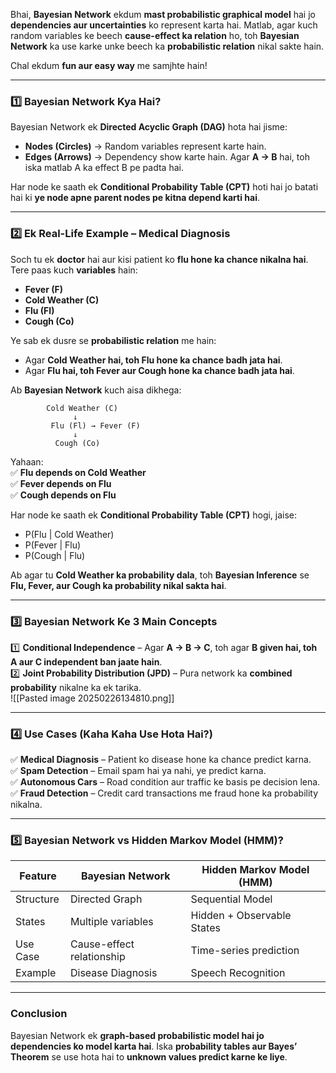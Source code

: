 Bhai, **Bayesian Network** ekdum **mast probabilistic graphical model** hai jo **dependencies aur uncertainties** ko represent karta hai. Matlab, agar kuch random variables ke beech **cause-effect ka relation** ho, toh **Bayesian Network** ka use karke unke beech ka **probabilistic relation** nikal sakte hain.

Chal ekdum **fun aur easy way** me samjhte hain!

---

### **1️⃣ Bayesian Network Kya Hai?**

Bayesian Network ek **Directed Acyclic Graph (DAG)** hota hai jisme:

- **Nodes (Circles)** → Random variables represent karte hain.
- **Edges (Arrows)** → Dependency show karte hain. Agar **A → B** hai, toh iska matlab A ka effect B pe padta hai.

Har node ke saath ek **Conditional Probability Table (CPT)** hoti hai jo batati hai ki **ye node apne parent nodes pe kitna depend karti hai**.

---

### **2️⃣ Ek Real-Life Example – Medical Diagnosis**

Soch tu ek **doctor** hai aur kisi patient ko **flu hone ka chance nikalna hai**.  
Tere paas kuch **variables** hain:

- **Fever (F)**
- **Cold Weather (C)**
- **Flu (Fl)**
- **Cough (Co)**

Ye sab ek dusre se **probabilistic relation** me hain:

- Agar **Cold Weather hai, toh Flu hone ka chance badh jata hai**.
- Agar **Flu hai, toh Fever aur Cough hone ka chance badh jata hai**.

Ab **Bayesian Network** kuch aisa dikhega:

```
        Cold Weather (C)
              ↓
         Flu (Fl) → Fever (F)
              ↓  
          Cough (Co)
```

Yahaan:  
✅ **Flu depends on Cold Weather**  
✅ **Fever depends on Flu**  
✅ **Cough depends on Flu**

Har node ke saath ek **Conditional Probability Table (CPT)** hogi, jaise:

- P(Flu | Cold Weather)
- P(Fever | Flu)
- P(Cough | Flu)

Ab agar tu **Cold Weather ka probability dala**, toh **Bayesian Inference** se **Flu, Fever, aur Cough ka probability nikal sakta hai**.

---

### **3️⃣ Bayesian Network Ke 3 Main Concepts**

1️⃣ **Conditional Independence** – Agar **A → B → C**, toh agar **B given hai, toh A aur C independent ban jaate hain**.  
2️⃣ **Joint Probability Distribution (JPD)** – Pura network ka **combined probability** nikalne ka ek tarika.  
![[Pasted image 20250226134810.png]]

---

### **4️⃣ Use Cases (Kaha Kaha Use Hota Hai?)**

✅ **Medical Diagnosis** – Patient ko disease hone ka chance predict karna.  
✅ **Spam Detection** – Email spam hai ya nahi, ye predict karna.  
✅ **Autonomous Cars** – Road condition aur traffic ke basis pe decision lena.  
✅ **Fraud Detection** – Credit card transactions me fraud hone ka probability nikalna.

---

### **5️⃣ Bayesian Network vs Hidden Markov Model (HMM)?**

|Feature|Bayesian Network|Hidden Markov Model (HMM)|
|---|---|---|
|Structure|Directed Graph|Sequential Model|
|States|Multiple variables|Hidden + Observable States|
|Use Case|Cause-effect relationship|Time-series prediction|
|Example|Disease Diagnosis|Speech Recognition|

---

### **Conclusion**

Bayesian Network ek **graph-based probabilistic model hai jo dependencies ko model karta hai**. Iska **probability tables aur Bayes’ Theorem** se use hota hai to **unknown values predict karne ke liye**.
